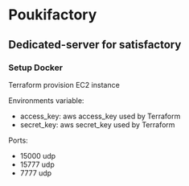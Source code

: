 # Poukifactory

## Dedicated-server for satisfactory

### Setup Docker

Terraform provision EC2 instance

Environments variable:

- access_key: aws access_key used by Terraform
- secret_key: aws secret_key used by Terraform

Ports:

- 15000 udp
- 15777 udp
- 7777 udp